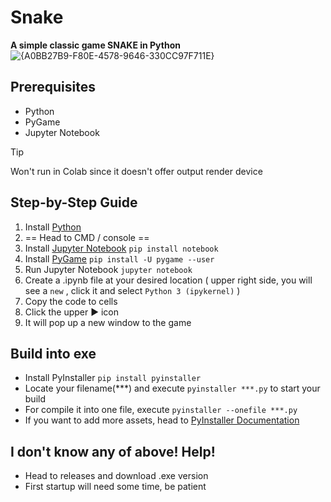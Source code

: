 # Snake
**A simple classic game SNAKE in Python**
![{A0BB27B9-F80E-4578-9646-330CC97F711E}](https://github.com/user-attachments/assets/d224a6b9-4092-484c-9c65-03c6c3fa5c7a)

## Prerequisites
- Python
- PyGame
- Jupyter Notebook

> [!TIP]
> Won't run in Colab since it doesn't offer output render device

## Step-by-Step Guide
1. Install [Python](https://www.python.org/downloads/)
2. == Head to CMD / console ==
3. Install [Jupyter Notebook](https://jupyter.org/install) `pip install notebook`
4. Install [PyGame](https://www.pygame.org/wiki/GettingStarted) `pip install -U pygame --user`
5. Run Jupyter Notebook `jupyter notebook`
6. Create a .ipynb file at your desired location ( upper right side, you will see a `new` , click it and select `Python 3 (ipykernel)` )
7. Copy the code to cells
8. Click the upper ▶️ icon
9. It will pop up a new window to the game

## Build into exe
- Install PyInstaller `pip install pyinstaller`
- Locate your filename(***) and execute `pyinstaller ***.py` to start your build
- For compile it into one file, execute `pyinstaller --onefile ***.py`
- If you want to add more assets, head to [PyInstaller Documentation](https://pyinstaller.org/en/stable/)

## I don't know any of above! Help!
- Head to releases and download .exe version
- First startup will need some time, be patient

